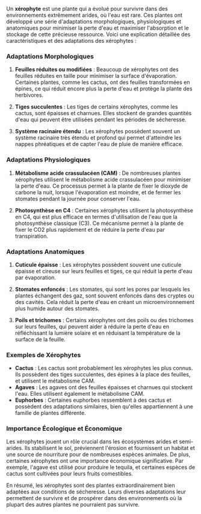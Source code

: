 Un **xérophyte** est une plante qui a évolué pour survivre dans des environnements extrêmement arides, où l'eau est rare. Ces plantes ont développé une série d'adaptations morphologiques, physiologiques et anatomiques pour minimiser la perte d'eau et maximiser l'absorption et le stockage de cette précieuse ressource. Voici une explication détaillée des caractéristiques et des adaptations des xérophytes :

### Adaptations Morphologiques

1. **Feuilles réduites ou modifiées** : Beaucoup de xérophytes ont des feuilles réduites en taille pour minimiser la surface d'évaporation. Certaines plantes, comme les cactus, ont des feuilles transformées en épines, ce qui réduit encore plus la perte d'eau et protège la plante des herbivores.

2. **Tiges succulentes** : Les tiges de certains xérophytes, comme les cactus, sont épaisses et charnues. Elles stockent de grandes quantités d'eau qui peuvent être utilisées pendant les périodes de sécheresse.

3. **Système racinaire étendu** : Les xérophytes possèdent souvent un système racinaire très étendu et profond qui permet d'atteindre les nappes phréatiques et de capter l'eau de pluie de manière efficace.

### Adaptations Physiologiques

1. **Métabolisme acide crassulacéen (CAM)** : De nombreuses plantes xérophytes utilisent le métabolisme acide crassulacéen pour minimiser la perte d'eau. Ce processus permet à la plante de fixer le dioxyde de carbone la nuit, lorsque l'évaporation est moindre, et de fermer les stomates pendant la journée pour conserver l'eau.

2. **Photosynthèse en C4** : Certaines xérophytes utilisent la photosynthèse en C4, qui est plus efficace en termes d'utilisation de l'eau que la photosynthèse classique (C3). Ce mécanisme permet à la plante de fixer le CO2 plus rapidement et de réduire la perte d'eau par transpiration.

### Adaptations Anatomiques

1. **Cuticule épaisse** : Les xérophytes possèdent souvent une cuticule épaisse et cireuse sur leurs feuilles et tiges, ce qui réduit la perte d'eau par évaporation.

2. **Stomates enfoncés** : Les stomates, qui sont les pores par lesquels les plantes échangent des gaz, sont souvent enfoncés dans des cryptes ou des cavités. Cela réduit la perte d'eau en créant un microenvironnement plus humide autour des stomates.

3. **Poils et trichomes** : Certains xérophytes ont des poils ou des trichomes sur leurs feuilles, qui peuvent aider à réduire la perte d'eau en réfléchissant la lumière solaire et en réduisant la température de la surface de la feuille.

### Exemples de Xérophytes

- **Cactus** : Les cactus sont probablement les xérophytes les plus connus. Ils possèdent des tiges succulentes, des épines à la place des feuilles, et utilisent le métabolisme CAM.
- **Agaves** : Les agaves ont des feuilles épaisses et charnues qui stockent l'eau. Elles utilisent également le métabolisme CAM.
- **Euphorbes** : Certaines euphorbes ressemblent à des cactus et possèdent des adaptations similaires, bien qu'elles appartiennent à une famille de plantes différente.

### Importance Écologique et Économique

Les xérophytes jouent un rôle crucial dans les écosystèmes arides et semi-arides. Ils stabilisent le sol, préviennent l'érosion et fournissent un habitat et une source de nourriture pour de nombreuses espèces animales. De plus, certaines xérophytes ont une importance économique significative. Par exemple, l'agave est utilisé pour produire le tequila, et certaines espèces de cactus sont cultivées pour leurs fruits comestibles.

En résumé, les xérophytes sont des plantes extraordinairement bien adaptées aux conditions de sécheresse. Leurs diverses adaptations leur permettent de survivre et de prospérer dans des environnements où la plupart des autres plantes ne pourraient pas survivre.